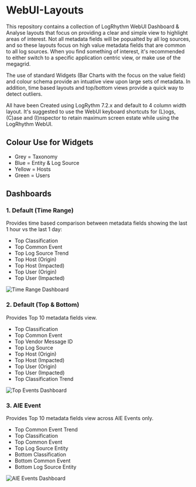 # WebUI-Layouts

This repository contains a collection of LogRhythm WebUI Dashboard & Analyse layouts that focus on providing a clear and simple  view to highlight areas of interest.  Not all metadata fields will be popualted by all log sources, and so these layouts focus on high value metadata fields that are common to all log sources.  When you find something of interest, it's recommended to either switch to a specific application centric view, or make use of the megagrid.

The use of standard Widgets (Bar Charts with the focus on the value field) and colour schema provide an intuative view upon large sets of metadata.  In addition, time based layouts and top/bottom views provide a quick way to detect outliers.

All have been Created using LogRythm 7.2.x and default to 4 column width layout.  It's suggested to use the WebUI keyboard shortcuts for (L)ogs, (C)ase and (I)nspector to retain maximum screen estate while using the LogRhythm WebUI.

## Colour Use for Widgets
* Grey = Taxonomy
* Blue = Entity & Log Source
* Yellow = Hosts
* Green = Users

## Dashboards

### 1. Default (Time Range)
Provides time based comparison between metadata fields showing the last 1 hour vs the last 1 day:
* Top Classification 
* Top Common Event
* Top Log Source Trend
* Top Host (Origin)
* Top Host (Impacted)
* Top User (Origin)
* Top User (Impacted)

![Time Range Dashboard](https://github.com/lrchma/WebUI-Layouts/blob/master/Dashboard/_1%20Default%20Time%20Range.png?raw=true)

### 2. Default (Top & Bottom)
Provides Top 10 metadata fields view.
* Top Classification
* Top Common Event
* Top Vendor Message ID
* Top Log Source
* Top Host (Origin)
* Top Host (Impacted)
* Top User (Origin)
* Top User (Impacted)
* Top Classification Trend

![Top Events Dashboard](https://github.com/lrchma/WebUI-Layouts/blob/master/Dashboard/_1%20Default%20Top%20Events.png?raw=true)

### 3. AIE Event
Provides Top 10 metadata fields view across AIE Events only.
* Top Common Event Trend
* Top Classification
* Top Common Event
* Top Log Source Entity
* Bottom Classification
* Bottom Common Event
* Bottom Log Source Entity

![AIE Events Dashboard](https://github.com/lrchma/WebUI-Layouts/blob/master/Dashboard/_1%20AIE%20Events.png?raw=true)
